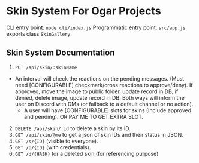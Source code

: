 # Skin System For Ogar Projects

CLI entry point: `node cli/index.js`
Programmatic entry point: `src/app.js` exports class `SkinGallery`

## Skin System Documentation
1. `PUT /api/skin/:skinName`
 * An interval will check the reactions on the pending messages. (Must need \[CONFIGURABLE\] checkmark/cross reactions to approve/deny). If approved, move the image to public folder, update record in DB; if denied, delete image, update record in DB. Both ways will inform the user on Discord with DMs (or fallback to a default channel or no action).
    * A user will have \[CONFIGURABLE\] slots for skins (Include approved and pending). OR PAY ME TO GET EXTRA SLOT.
 
2. `DELETE /api/skin/:id` to delete a skin by its ID.
3. `GET /api/skin/@me` to get a json of skin IDs and their status in JSON.
4. `GET /s/{ID}` (visible to everyone).
5. `GET /p/{ID}` (with credentials).
6. `GET /d/{HASH}` for a deleted skin (for referencing purpose)

